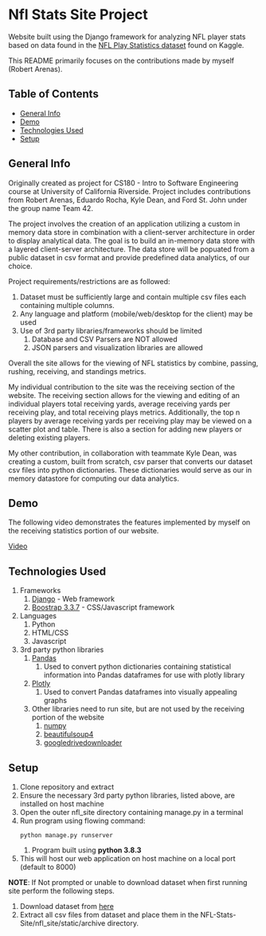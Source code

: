 # Nfl Stats Site Project

Website built using the Django framework for analyzing NFL player stats based on data found in the [NFL Play Statistics 
dataset](https://www.kaggle.com/toddsteussie/nfl-play-statistics-dataset-2004-to-present) found on Kaggle.

This README primarily focuses on the contributions made by myself (Robert Arenas).

## Table of Contents

* [General Info](#general-info)
* [Demo](#demo)
* [Technologies Used](#technologies-used)
* [Setup](#setup)

## General Info

Originally created as project for CS180 - Intro to Software Engineering course at University of California Riverside. 
Project includes contributions from Robert Arenas, Eduardo Rocha, Kyle Dean, and Ford St. John under the group name 
Team 42.

The project involves the creation of an application utilizing a custom in memory data store in combination with a 
client-server architecture in order to display analytical data. The goal is to build an in-memory
data store with a layered client-server architecture. The data store will be popuated from a public dataset in csv 
format and  provide predefined data analytics, of our choice.

Project requirements/restrictions are as followed:
1. Dataset must be sufficiently large and contain multiple csv files each containing multiple columns.
2. Any language and platform (mobile/web/desktop for the client) may be used   
3. Use of 3rd party libraries/frameworks should be limited
   1. Database and CSV Parsers are NOT allowed
   2. JSON parsers and visualization libraries are allowed


Overall the site allows for the viewing of NFL statistics by combine, passing, rushing, receiving, and standings metrics.

My individual contribution to the site was the receiving section of the website. The receiving section allows for the viewing
and editing of an individual players total receiving yards, average receiving yards per receiving play, and total 
receiving plays metrics. Additionally, the top n players by average receiving yards per receiving play may be viewed on 
a scatter plot and table. There is also a section for adding new players or deleting existing players.

My other contribution, in collaboration with teammate Kyle Dean, was creating a custom, built from scratch, csv parser 
that converts our dataset csv files into python dictionaries. These dictionaries would serve as our in memory datastore 
for computing our data analytics.

## Demo

The following video demonstrates the features implemented by myself on the receiving statistics portion of our website.

[Video](https://drive.google.com/file/d/12KRO8oBZwXCXaGcKTSQImJ2CXCGJU_5s/view?usp=sharing)

## Technologies Used

1. Frameworks
   1. [Django](https://www.djangoproject.com/) - Web framework
   2. [Boostrap 3.3.7](https://getbootstrap.com/docs/3.3/) - CSS/Javascript framework
2. Languages
   1. Python
   2. HTML/CSS
   3. Javascript
3. 3rd party python libraries
   1. [Pandas](https://pypi.org/project/pandas/)
      1. Used to convert python dictionaries containing statistical information into Pandas dataframes for use with 
         plotly library
   2. [Plotly](https://plotly.com/python/getting-started/)
      1. Used to convert Pandas dataframes into visually appealing graphs
   3. Other libraries need to run site, but are not used by the receiving portion of the website
      1. [numpy](https://pypi.org/project/numpy/)
      2. [beautifulsoup4](https://pypi.org/project/beautifulsoup4/)
      3. [googledrivedownloader](https://pypi.org/project/googledrivedownloader/)
   
## Setup

1. Clone repository and extract
2. Ensure the necessary 3rd party python libraries, listed above, are installed on host machine  
3. Open the outer nfl_site directory containing manage.py in a terminal
4. Run program using flowing command:
   ```{python}
   python manage.py runserver
   ```
    1. Program built using **python 3.8.3**
5. This will host our web application on host machine on a local port (default to 8000)

**NOTE**: If Not prompted or unable to download dataset when first running site perform the following steps.
1. Download dataset from [here](https://www.kaggle.com/toddsteussie/nfl-play-statistics-dataset-2004-to-present)
2. Extract all csv files from dataset and place them in the NFL-Stats-Site/nfl_site/static/archive directory.
